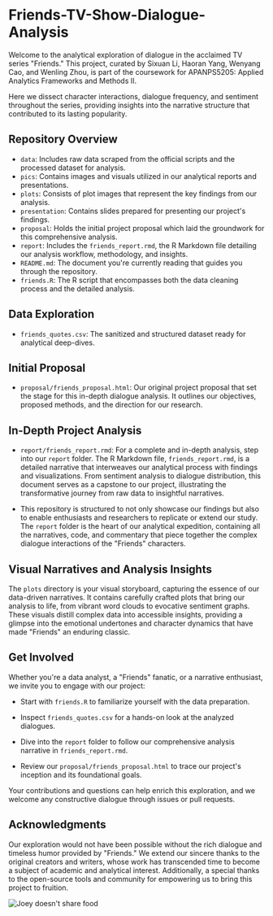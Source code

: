 # Friends-TV-Show-Dialogue-Analysis

Welcome to the analytical exploration of dialogue in the acclaimed TV series "Friends." This project, curated by Sixuan Li, Haoran Yang, Wenyang Cao, and Wenling Zhou, is part of the coursework for APANPS5205: Applied Analytics Frameworks and Methods II.

Here we dissect character interactions, dialogue frequency, and sentiment throughout the series, providing insights into the narrative structure that contributed to its lasting popularity.

## Repository Overview

-   `data`: Includes raw data scraped from the official scripts and the processed dataset for analysis.
-   `pics`: Contains images and visuals utilized in our analytical reports and presentations.
-   `plots`: Consists of plot images that represent the key findings from our analysis.
-   `presentation`: Contains slides prepared for presenting our project's findings.
-   `proposal`: Holds the initial project proposal which laid the groundwork for this comprehensive analysis.
-   `report`: Includes the `friends_report.rmd`, the R Markdown file detailing our analysis workflow, methodology, and insights.
-   `README.md`: The document you're currently reading that guides you through the repository.
-   `friends.R`: The R script that encompasses both the data cleaning process and the detailed analysis.

## Data Exploration

-   `friends_quotes.csv`: The sanitized and structured dataset ready for analytical deep-dives.

## Initial Proposal

-   `proposal/friends_proposal.html`: Our original project proposal that set the stage for this in-depth dialogue analysis. It outlines our objectives, proposed methods, and the direction for our research.

## In-Depth Project Analysis

-   `report/friends_report.rmd`: For a complete and in-depth analysis, step into our `report` folder. The R Markdown file, `friends_report.rmd`, is a detailed narrative that interweaves our analytical process with findings and visualizations. From sentiment analysis to dialogue distribution, this document serves as a capstone to our project, illustrating the transformative journey from raw data to insightful narratives.

-   This repository is structured to not only showcase our findings but also to enable enthusiasts and researchers to replicate or extend our study. The `report` folder is the heart of our analytical expedition, containing all the narratives, code, and commentary that piece together the complex dialogue interactions of the "Friends" characters.

## Visual Narratives and Analysis Insights

The `plots` directory is your visual storyboard, capturing the essence of our data-driven narratives. It contains carefully crafted plots that bring our analysis to life, from vibrant word clouds to evocative sentiment graphs. These visuals distill complex data into accessible insights, providing a glimpse into the emotional undertones and character dynamics that have made "Friends" an enduring classic.

## Get Involved

Whether you're a data analyst, a "Friends" fanatic, or a narrative enthusiast, we invite you to engage with our project:

-   Start with `friends.R` to familiarize yourself with the data preparation.

-   Inspect `friends_quotes.csv` for a hands-on look at the analyzed dialogues.

-   Dive into the `report` folder to follow our comprehensive analysis narrative in `friends_report.rmd`.

-   Review our `proposal/friends_proposal.html` to trace our project's inception and its foundational goals.

Your contributions and questions can help enrich this exploration, and we welcome any constructive dialogue through issues or pull requests.

## Acknowledgments

Our exploration would not have been possible without the rich dialogue and timeless humor provided by "Friends." We extend our sincere thanks to the original creators and writers, whose work has transcended time to become a subject of academic and analytical interest. Additionally, a special thanks to the open-source tools and community for empowering us to bring this project to fruition.

![Joey doesn't share food](https://media.giphy.com/media/xUOxf9EI2iTP9tl9Yc/giphy.gif)
